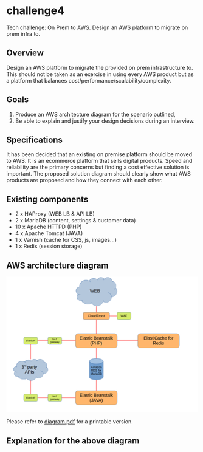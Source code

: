 # challenge4
Tech challenge: On Prem to AWS. Design an AWS platform to migrate on prem infra to.

## Overview
Design an AWS platform to migrate the provided on prem infrastructure to. This should not be taken as an exercise in using every AWS product but as a platform that balances cost/performance/scalability/complexity.

## Goals
1. Produce an AWS architecture diagram for the scenario outlined,
2. Be able to explain and justify your design decisions during an interview.

## Specifications
It has been decided that an existing on premise platform should be moved to AWS. It is an ecommerce platform that sells digital products. Speed and reliability are the primary concerns but finding a cost effective solution is important. 
The proposed solution diagram should clearly show what AWS products are proposed and how they connect with each other. 

## Existing components
- 2 x HAProxy (WEB LB & API LB)
- 2 x MariaDB (content, settings & customer data)
- 10 x Apache HTTPD (PHP)
- 4 x Apache Tomcat (JAVA)
- 1 x Varnish (cache for CSS, js, images...)
- 1 x Redis (session storage)

## AWS architecture diagram
![AWS architecture diagram](diagram.png)

Please refer to [diagram.pdf](https://github.com/TME520/challenge4/blob/master/diagram.pdf) for a printable version.

## Explanation for the above diagram